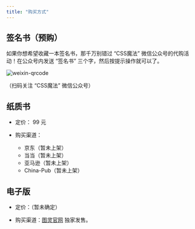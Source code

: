 ```yaml
---
title: "购买方式"
---
```


## 签名书（预购） <a name="signature">&nbsp;</a>

如果你想希望收藏一本签名书，那千万别错过 “CSS魔法” 微信公众号的代购活动！在公众号内发送 “签名书” 三个字，然后按提示操作就可以了。

![weixin-qrcode](https://cloud.githubusercontent.com/assets/1231359/13040994/04966808-d3ee-11e5-8eb5-7e3bf8767f4e.png)

（扫码关注 “CSS魔法” 微信公众号）


## 纸质书 <a name="paper-book">&nbsp;</a>

* 定价： 99 元

* 购买渠道：
	* 京东（暂未上架）
	* 当当（暂未上架）
	* 亚马逊（暂未上架）
	* China-Pub（暂未上架）


## 电子版 <a name="e-book">&nbsp;</a>

* 定价：（暂未确定）

* 购买渠道：[图灵官网](http://www.ituring.com.cn/book/1695) 独家发售。
